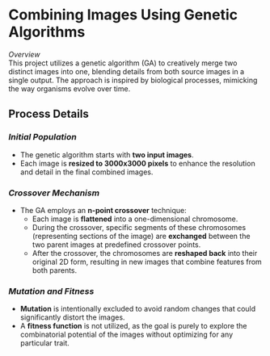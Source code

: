 # Combining Images Using Genetic Algorithms

*Overview*  
This project utilizes a genetic algorithm (GA) to creatively merge two distinct images into one, blending details from both source images in a single output. The approach is inspired by biological processes, mimicking the way organisms evolve over time.

## **Process Details**

### *Initial Population*
- The genetic algorithm starts with **two input images**.
- Each image is **resized to 3000x3000 pixels** to enhance the resolution and detail in the final combined images.

### *Crossover Mechanism*
- The GA employs an **n-point crossover** technique:
  - Each image is **flattened** into a one-dimensional chromosome.
  - During the crossover, specific segments of these chromosomes (representing sections of the image) are **exchanged** between the two parent images at predefined crossover points.
  - After the crossover, the chromosomes are **reshaped back** into their original 2D form, resulting in new images that combine features from both parents.

### *Mutation and Fitness*
- **Mutation** is intentionally excluded to avoid random changes that could significantly distort the images.
- A **fitness function** is not utilized, as the goal is purely to explore the combinatorial potential of the images without optimizing for any particular trait.
